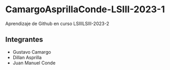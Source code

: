# CamargoAsprillaConde-LSIII-2023-1

Aprendizaje de Github en curso LSIIILSIII-2023-2

## Integrantes

- Gustavo Camargo
- Dillan Asprilla
- Juan Manuel Conde